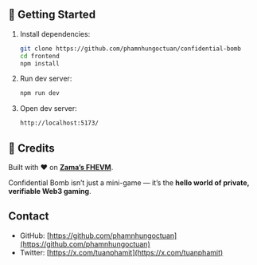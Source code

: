 
## 🚀 Getting Started

1. Install dependencies:

   ```bash
   git clone https://github.com/phamnhungoctuan/confidential-bomb
   cd frontend
   npm install
   ```

3. Run dev server:

   ```bash
   npm run dev
   ```

4. Open dev server:

   ```bash
   http://localhost:5173/
   ```

## 🌟 Credits

Built with ❤️ on **[Zama’s FHEVM](https://zama.ai)**.

Confidential Bomb isn’t just a mini-game — it’s the **hello world of private, verifiable Web3 gaming**.

## Contact

- GitHub: [https://github.com/phamnhungoctuan](https://github.com/phamnhungoctuan)
- Twitter: [https://x.com/tuanphamit](https://x.com/tuanphamit)

